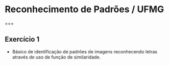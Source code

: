 # Reconhecimento de Padrões / UFMG
===

## Exercício 1


 - Básico de identificação de padrões de imagens reconhecendo letras através de uso de função de similaridade.